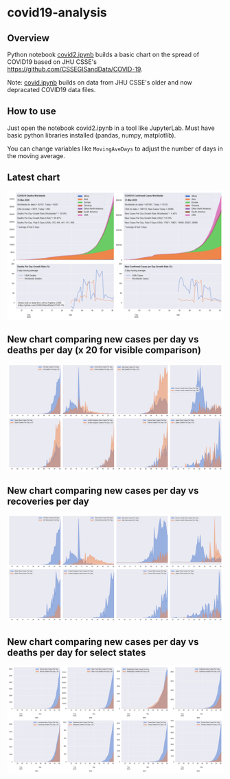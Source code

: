 # covid19-analysis

## Overview
Python notebook [covid2.ipynb](https://github.com/danlaw/covid19-analysis/blob/master/covid2.ipynb) builds a basic chart on the spread of COVID19 based on JHU CSSE's https://github.com/CSSEGISandData/COVID-19.

Note: [covid.ipynb](https://github.com/danlaw/covid19-analysis/blob/master/covid.ipynb) builds on data from JHU CSSE's older and now depracated COVID19 data files.

## How to use
Just open the notebook covid2.ipynb in a tool like JupyterLab. Must have basic python libraries installed (pandas, numpy, matplotlib).

You can change variables like ``MovingAveDays`` to adjust the number of days in the moving average.

## Latest chart
![Latest chart](charts/20200331-covid19-chart.png)

## New chart comparing new cases per day vs deaths per day (x 20 for visible comparison)
![Comparison chart](charts/20200331-covid19-comparison-chart.png)

## New chart comparing new cases per day vs recoveries per day
![Recovery chart](charts/20200331-covid19-comparison-recovery-chart.png)

## New chart comparing new cases per day vs deaths per day for select states
![Recovery chart](charts/20200331-covid19-states.png)